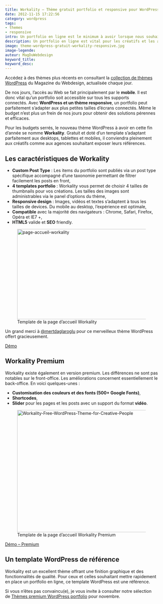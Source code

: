 ```yaml
---
title: Workality – Thème gratuit portfolio et responsive pour WordPress
date: 2012-11-15 17:22:56
category: wordpress
tags:
- themes
- responsive
intro: Un portfolio en ligne est le minimum à avoir lorsque nous souhaitons obtenir une certaine visibilité et une reconnaissance de ses pairs. A l'instar d'une carte de visite, un webdesigner ou un photographe se doit d'avoir un portfolio Web facilement consultable et pratique à maintenir.
description: Un portfolio en ligne est vital pour les créatifs et les agences souhaitant faire connaître leurs créations. Découvrez le thème WP Workality
image: theme-wordpress-gratuit-workality-responsive.jpg
image-legende:
auteur: MagDuWebdesign
keyword_title:
keyword_desc:
---
```

<p class="panel radius">Accédez à des thèmes plus récents en consultant la <a href="http://www.magazineduwebdesign.com/ressources/themes-wordpress/">collection de thèmes WordPress</a> du Magazine du Webdesign, actualisée chaque jour.</p>
<p>De nos jours, l’accès au Web se fait principalement par le <strong>mobile</strong>. Il est donc vital qu’un portfolio soit accessible sur tous les supports connectés.&nbsp;Avec <strong>WordPress et un thème responsive</strong>, un portfolio peut parfaitement s’adapter aux plus petites tailles d’écrans connectés. Même le budget n’est plus un frein de nos jours pour obtenir des solutions pérennes et efficaces.</p>
<p>Pour les budgets serrés, le nouveau thème WordPress à avoir en cette fin d’année se nomme <strong>Workality</strong>. Gratuit et doté d’un template s’adaptant parfaitement aux desktops, tablettes et mobiles, il conviendra pleinement aux créatifs comme aux agences souhaitant exposer leurs références.</p>
<h2>Les caractéristiques de Workality</h2>
<ul>
<li><strong>Custom Post Type</strong> : Les items du portfolio sont publiés via un post type spécifique accompagné d’une taxonomie permettant de filtrer facilement les posts en front,</li>
<li><strong>4 templates portfolio</strong> : Workality vous permet de choisir 4 tailles de thumbnails pour vos créations. Les tailles des images sont administrables via le panel d’options du thème,</li>
<li><strong>Responsive design</strong> : Images, vidéos et textes s’adaptent à tous les tailles de devices. Du mobile au desktop, l’expérience est optimale,</li>
<li><strong>Compatible</strong> avec la majorité des navigateurs : Chrome, Safari, Firefox, Opéra et IE7 +,</li>
<li><strong>HTML5</strong> valide et <strong>SEO</strong> friendly.</li>
</ul>
<figure>
  <img class="left" src="https://s3-eu-west-1.amazonaws.com/mdw-images/large/page-accueil-workality.jpg" alt="page-accueil-workality" width="555" height="296">
  <figcaption>Template de la page d’accueil Workality</figcaption>
</figure>
<p>Un grand merci à&nbsp;<a title="Mert Daglaroglu" href="https://twitter.com/mertdaglaroglu" target="_blank">@mertdaglaroglu</a>&nbsp;pour ce merveilleux thème WordPress offert gracieusement.</p>
<a class="button primary radius" href="http://www.workality.ca/themes/workality" target="_blank">Démo</a>
<h2>Workality Premium</h2>
<p>Workality existe également en version premium. Les différences ne sont pas notables sur le front-office. Les améliorations concernent essentiellement le back-office. En voici quelques-unes :</p>
<ul>
<li><strong><strong>Customisation des couleurs et des fonts (500+ Google Fonts</strong></strong><strong>)</strong>,</li>
<li><strong>Shortcodes</strong>,</li>
<li><strong>Slider</strong> pour les pages et les posts avec un support du format <strong>vidéo</strong>.</li>
</ul>
<figure>
  <img class="left" src="https://s3-eu-west-1.amazonaws.com/mdw-images/large/Workality-Free-WordPress-Theme-for-Creative-People.jpg" alt="Workality-Free-WordPress-Theme-for-Creative-People" width="555" height="401">
  <figcaption>Template de la page d’accueil Workality Premium</figcaption>
</figure>
<a class="button primary radius" href="http://premium.workality.ca/" target="_blank">Démo – Premium</a>
<h2>Un template WordPress de référence</h2>
<p>Workality est un excellent thème offrant une finition graphique et des fonctionnalités de qualité. Pour ceux et celles souhaitant mettre rapidement en place un portfolio en ligne, ce template WordPress est une référence.</p>
<p>Si vous n’êtes pas convaincu(e), je vous invite à consulter notre sélection de&nbsp;<a title="20+ Thèmes WordPress portfolio pour les blogueurs photographes" href="http://magazineduwebdesign.com/themes-wordpress-portfolio-photo-video">Thèmes premium WordPress portfolio</a> pour novembre.</p>
